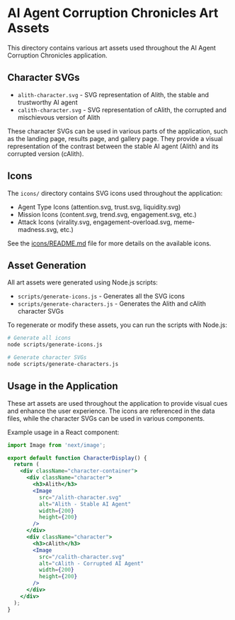 # AI Agent Corruption Chronicles Art Assets

This directory contains various art assets used throughout the AI Agent Corruption Chronicles application.

## Character SVGs

- `alith-character.svg` - SVG representation of Alith, the stable and trustworthy AI agent
- `calith-character.svg` - SVG representation of cAlith, the corrupted and mischievous version of Alith

These character SVGs can be used in various parts of the application, such as the landing page, results page, and gallery page. They provide a visual representation of the contrast between the stable AI agent (Alith) and its corrupted version (cAlith).

## Icons

The `icons/` directory contains SVG icons used throughout the application:

- Agent Type Icons (attention.svg, trust.svg, liquidity.svg)
- Mission Icons (content.svg, trend.svg, engagement.svg, etc.)
- Attack Icons (virality.svg, engagement-overload.svg, meme-madness.svg, etc.)

See the [icons/README.md](./icons/README.md) file for more details on the available icons.

## Asset Generation

All art assets were generated using Node.js scripts:

- `scripts/generate-icons.js` - Generates all the SVG icons
- `scripts/generate-characters.js` - Generates the Alith and cAlith character SVGs

To regenerate or modify these assets, you can run the scripts with Node.js:

```bash
# Generate all icons
node scripts/generate-icons.js

# Generate character SVGs
node scripts/generate-characters.js
```

## Usage in the Application

These art assets are used throughout the application to provide visual cues and enhance the user experience. The icons are referenced in the data files, while the character SVGs can be used in various components.

Example usage in a React component:

```jsx
import Image from 'next/image';

export default function CharacterDisplay() {
  return (
    <div className="character-container">
      <div className="character">
        <h3>Alith</h3>
        <Image 
          src="/alith-character.svg" 
          alt="Alith - Stable AI Agent" 
          width={200} 
          height={200} 
        />
      </div>
      <div className="character">
        <h3>cAlith</h3>
        <Image 
          src="/calith-character.svg" 
          alt="cAlith - Corrupted AI Agent" 
          width={200} 
          height={200} 
        />
      </div>
    </div>
  );
}

